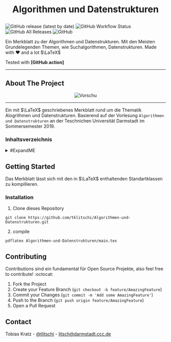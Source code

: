 <h1 align="center">

  Algorithmen und Datenstrukturen
  <br>
</h1>


![GitHub release (latest by date)](https://img.shields.io/github/v/release/tklitschi/Algorithmen-und-Datenstrukturen)
![GitHub Workflow Status](https://img.shields.io/github/workflow/status/tklitschi/Algorithmen-und-Datenstrukturen/Build%20Latex%20Document)
![GitHub All Releases](https://img.shields.io/github/downloads/tklitschi/Algorithmen-und-Datenstrukturen/total)
![GitHub](https://img.shields.io/github/license/tklitschi/Algorithmen-und-Datenstrukturen)


Ein Merkblatt zu der Algorithmen und Datenstrukturen. Mit den Meisten Grundelegenden Themen, wie Suchalgorithmen, Datenstrukturen.
Made with :heart: and a lot $\LaTeX$

Tested with **[GitHub action]**

 ---

## About The Project

<p align="center">
  <img src="https://github.com/tklitschi/Algorithmen-und-Datenstrukturen/blob/master/res/vorschau.gif" alt="Vorschu">
</p>

---

Ein mit $\LaTeX$ geschriebenes Merkblatt rund um die Thematik Alogrithmen und Datenstrukturen. 
Basierend auf der Vorlesung `Algorithmen und Datenstrukturen` an der Teschnichen Universität Darmstadt im Sommersemester 2019.

### Inhaltsverzeichnis

<details>
<summary>#ExpandME</summary><br/>

- Allgemein Algorithmen 1
  - ProblemederInformatik
  - Aufgaben und Eigenschaften eines Algorithmus
  - EffizienzvonAlgorithmen
- Sortieralgorithmen
  - DasSortierproblem
  - Vergleichbarkeiten von Algorithmen
  - Korrektheit
  - Laufzeiten
    - Komplexität
    - AsymptotischeNotationen
    - Θ-Notation (Average Laufzeit)
    - O-Notation (Worst Case Laufzeit)
    - Ω-Notation (Best-Case Laufzeit)
    - Komplexitätsklassen
    - o-Notationundω-Notation
  - Divide-and-Conquer
  - Lösung von Rekusionsgleichungen
    - Substitutionsmethode
    - Rekursionsbaum-Methode
    - Mastermethode
    - Mastertheorem
  - InsertionSort
    - Kurzbeschreibung
    - PseudoCode
    - Korrektheit von Insertion Sort
    - Laufzeit(O(n2))
  - BubbleSort
    - Kurzbeschreibung
    - PseudoCode
    - Laufzeit(Ω=O=n2)
  - MergeSort
    - Kurzbeschreibung
    - PseudoCode
    - Laufzeit
    - Korrektheit
    - Analyse
  - Quicksort
    - Kurzbeschreibung
    - PseudoCode
    - Laufzeit
    - Korrektheit
    - RandomizedQS
- Grundlegende Datenstrukturen
  - Abstrakte Datentypen und Datenstrukturen
  - Stack
    - Laufzeiten
    - Realisierungen
  - VerketteListen
    - Laufzeiten
    - Realisierungen
  - AbstrakterDatentypQueue
    - Laufzeiten
    - Realisierungen
  - BinärBäume
    - Realisierung
    - Inorder-Traversieren
    - Pre- und Postorder-Traversieren
    - Suche
    - Einfügen
    - Löschen
    - Binäre Suchbäume
- Erweiterte Datenstrukturen 10
  - Rot-Schwarz-Bäume
    - Eigenschaften
    - Schwarzhöhe
    - Einfügen
    - Laufzeiten
  - AVL-Bäume
    - Laufzeiten
    - Einfügen
    - Löschen
    - Rebalance
  - Splay-Bäume
    - Splay-Methode
    - Suchen
    - Einfügen
    - Löschen
  - Heaps
    - (BinäreMax-)Heaps
    - Heaps als Array
    - Einfügen
    - Wurzel Löschen
    - Heap-Konstruktion
    - Heap-Sort
  - B-Bäume
    - Darstellung
    - Suche
    - Einfügen
    - Löschen
    - Zusammenfassung
- Zufällige Datenstrukturen
  - SkipList
  - HashTables
- Erweiterte Strukturen
  - DynamischeProgrammierung
  - Stabzerlegungsproblem
    - Lösung
  - Greedy-Algorythmus
  - Damenproblem
  - Heuristiken
  - Bergsteigeralgorithmus
  - IterativeLokaleSuche
  - SimulatedAnnealing
  - TabuSearch
  - Populations-basierteMethode
  - EvolutionärerAlgorithmus
    - Evolutionäres
  - Evolutionsstrategien
  - AmortisierteAnalyse
- Graphen
  - (Endliche)GerichteteGraphen
  - UngerichteterGraph
  - Darstellung
    - als Adjazenzmatrix
    - als Adjazenzliste
  - Gewichtete Graphen
  - Search-Methoden
    - BFSBreadth-First-Search
    - DFSDepth-First-Search
  - Anwendung von DFS
    - Topologisches Sortieren
    - Starke Zusammenhangskomponenten
    - Minimale Spannbäume MST
      - Generische Methode
      - Korrektheit
      - Terminologie
    - Algorithmus von Kruskal
      - Korrektheit
    - Algorithmus von Prim
      - Korrektheit
    - Kürzester Weg, gerichteter Graph
      - SSSP
      - Lockerung bzw. Relax
      - Bellman Ford Algorithmus
      - TOPO-Sort
      - Dijkstra-Algorithmus
    - Maximaler Fluss in Graphen
      - Netzwerkflüsse
      - Transformationen
      - Ford-Fulkerson-Methode
      - Reste
- NP 23
- Logarithmus-Gesetze 23
</details>


## Getting Started 
Das Merkblatt lässt sich mit den in $\LaTeX$ enthaltenden Standartklassen zu kompillieren. 

### Installation
1. Clone dieses Repository
```
git clone https://github.com/tklitschi/Algorithmen-und-Datenstrukturen.git
```
2. compile 
```
pdflatex Algorithmen-und-Datenstrukturen/main.tex
```

## Contributing

Contributions sind ein fundamental für Open Source Projekte, also feel free to contribute! :octocat:

1. Fork the Project
2. Create your Feature Branch (`git checkout -b feature/AmazingFeature`)
3. Commit your Changes (`git commit -m 'Add some AmazingFeature'`)
4. Push to the Branch (`git push origin feature/AmazingFeature`)
5. Open a Pull Request

## Contact

Tobias Kratz - [@tlitschi](https://twitter.com/tlitschi) - litsch@darmstadt.ccc.de

